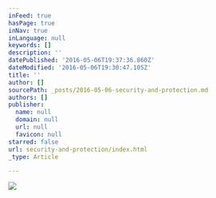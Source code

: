 ```yaml
---
inFeed: true
hasPage: true
inNav: true
inLanguage: null
keywords: []
description: ''
datePublished: '2016-05-06T19:37:36.860Z'
dateModified: '2016-05-06T19:30:47.105Z'
title: ''
author: []
sourcePath: _posts/2016-05-06-security-and-protection.md
authors: []
publisher:
  name: null
  domain: null
  url: null
  favicon: null
starred: false
url: security-and-protection/index.html
_type: Article

---
```

![](https://the-grid-user-content.s3-us-west-2.amazonaws.com/aea2b3d4-ca12-46e4-aecd-cbb7d3a3d6dd.jpg)